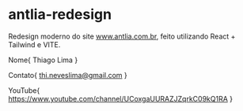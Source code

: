# antlia-redesign
Redesign moderno do site www.antlia.com.br, feito utilizando React + Tailwind e VITE.

Nome{
Thiago Lima
}

Contato{
thi.neveslima@gmail.com
}

YouTube{
https://www.youtube.com/channel/UCoxgaUURAZJZqrkC09kQ1RA
}
